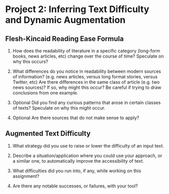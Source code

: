 # Project 2: Inferring Text Difficulty and Dynamic Augmentation

## Flesh-Kincaid Reading Ease Formula

1. How does the readability of literature in a specific category (long-form books, news articles, etc) change over the course of time? Speculate on why this occurs?



2. What differences do you notice in readability between modern sources of information? (e.g. news articles, versus long format stories, versus Twitter, etc) Are there differences in the same class of article (e.g. two news sources)? If so, why might this occur? Be careful if trying to draw conclusions from one example.

3. Optional Did you find any curious patterns that arose in certain classes of texts? Speculate on why this might occur.

4. Optional Are there sources that do not make sense to apply? 

## Augmented Text Difficulty

1. What strategy did you use to raise or lower the difficulty of an input text.

2. Describe a situation/application where you could use your approach, or a similar one, to automatically improve the accessibility of text.

3. What difficulties did you run into, if any, while working on this assignment?

4. Are there any notable successes, or failures, with your tool?
